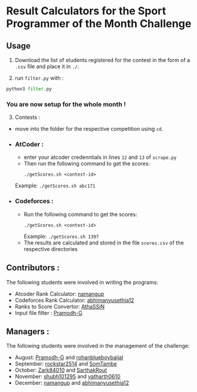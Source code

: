 # Result Calculators for the Sport Programmer of the Month Challenge

## Usage 

1. Download the list of students registered for the contest in the form of a `.csv` file and place it in `./`.

2. run `filter.py` with :

```python
python3 filter.py
```
### You are now setup for the whole month !
3. Contests :
  - move into the folder for the respective competition using `cd`.
  - ### AtCoder : 
    - enter your atcoder credenntials in lines `12` and `13` of `scrape.py`
    - Then run the following command to get the scores:
        ```
        ./getScores.sh <contest-id>
        ```
    Example: `./getScores.sh abc171`
  - ### Codeforces : 
    - Run the following command to get the scores: 
        ```
        ./getScores.sh <contest-id>
        ```
        Example: `./getScores.sh 1397`
    - The results are calculated and stored in the file `scores.csv` of the respective directories

## Contributors : 

The following students were involved in writing the programs: 

 - Atcoder Rank Calculator: [namangup](https://github.com/namangup)
 - Codeforces Rank Calculator: [abhimanyusethia12](https://github.com/abhimanyusethia12)
 - Ranks to Score Convertor: [AthaSSiN](https://github.com/AthaSSiN)
 - Input file filter : [Pramodh-G](https://github.com/Pramodh-G)
 
## Managers :

The following students were involved in the management of the challenge:

 - August: [Pramodh-G](https://github.com/Pramodh-G) and [rohanblueboybaijal](https://github.com/rohanblueboybaijal)
 - September: [rockstar2514](https://github.com/rockstar2514) and [SomTambe](https://github.com/SomTambe)
 - October: [Zark84010](https://github.com/Zark84010) and [SarthakRout](https://github.com/SarthakRout)
 - November: [shubh101295](https://github.com/shubh101295) and [yatharth0610](https://github.com/yatharth0610)
 - December: [namangup](https://github.com/namangup) and [abhimanyusethia12](https://github.com/abhimanyusethia12)
